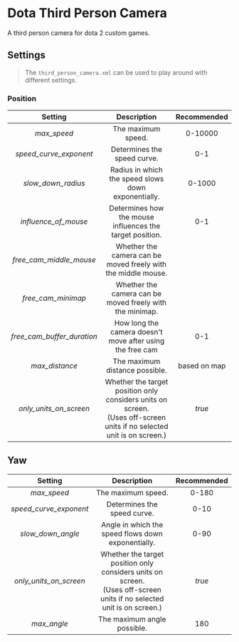 # Dota Third Person Camera
A third person camera for dota 2 custom games.

## Settings
> The `third_person_camera.xml` can be used to play around with different settings.

### Position

|          Setting           |                                                        Description                                                        | Recommended  |
|:--------------------------:|:-------------------------------------------------------------------------------------------------------------------------:|:------------:|
|        *max_speed*         |                                                    The maximum speed.                                                     |   0-10000    |
|   *speed_curve_exponent*   |                                                Determines the speed curve.                                                |     0-1      |
|     *slow_down_radius*     |                                    Radius in which the speed slows down exponentially.                                    |    0-1000    |
|    *influence_of_mouse*    |                                 Determines how the mouse influences the target position.                                  |     0-1      |
|  *free_cam_middle_mouse*   |                               Whether the camera can be moved freely with the middle mouse.                               |              |
|     *free_cam_minimap*     |                                 Whether the camera can be moved freely with the minimap.                                  |              |
| *free_cam_buffer_duration* |                                 How long the camera doesn't move after using the free cam                                 |     0-1      |
|       *max_distance*       |                                              The maximum distance possible.                                               | based on map |
|   *only_units_on_screen*   | Whether the target position only considers units on screen.<br/>(Uses off-screen units if no selected unit is on screen.) |    *true*    |

## Yaw
|        Setting         |                                                        Description                                                        | Recommended |
|:----------------------:|:-------------------------------------------------------------------------------------------------------------------------:|:-----------:|
|      *max_speed*       |                                                    The maximum speed.                                                     |    0-180    |
| *speed_curve_exponent* |                                                Determines the speed curve.                                                |    0-10     |
|   *slow_down_angle*    |                                    Angle in which the speed flows down exponentially.                                     |    0-90     |
| *only_units_on_screen* | Whether the target position only considers units on screen.<br/>(Uses off-screen units if no selected unit is on screen.) |   *true*    |
|      *max_angle*       |                                                The maximum angle possible.                                                |     180     |
